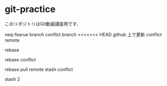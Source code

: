# git-practice
このリポジトリはGit動画講座用です．


neq-fearue branch
conflict branch
<<<<<<< HEAD
github 上で更新
conflict remote

rebase

rebase conflict

rebase pull remote
stash conflict

stash 2